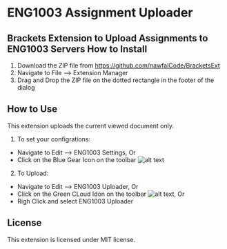 # ENG1003 Assignment Uploader 
Brackets Extension to Upload Assignments to ENG1003 Servers 
How to Install
---------
1. Download the ZIP file from https://github.com/nawfalCode/BracketsExt
2. Navigate to File --> Extension Manager
3. Drag and Drop the ZIP file on the dotted rectangle in the footer of the dialog

How to Use
-----------
This extension uploads the current viewed document only.

1. To set your configrations:
  * Navigate to Edit --> ENG1003 Settings, Or
  * Click on the Blue Gear Icon on the toolbar  ![alt text](https://raw.githubusercontent.com/nawfalCode/BracketsExt/master/img/settings.png)

2. To Upload:
  * Navigate to Edit --> ENG1003 Uploader, Or
  * Click on the Green CLoud Idon on the toolbar ![alt text](https://raw.githubusercontent.com/nawfalCode/BracketsExt/master/img/upload2.png), Or
  * Righ Click and select ENG1003 Uploader


License
-------
This extension is licensed under MIT license.



